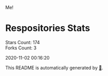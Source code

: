Me!

# Respositories Stats
Stars Count: 174  
Forks Count: 3

2020-11-02 00:16:20  

This README is automatically generated by [🐰](https://github.com/rnitta/rnitta).
